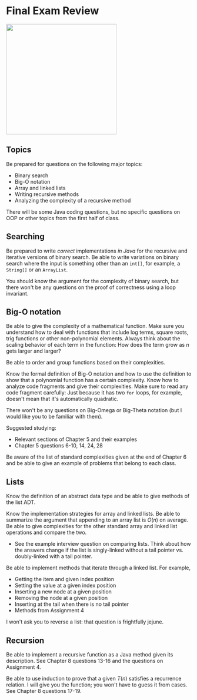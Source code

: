 # Final Exam Review

<img src="https://imgs.xkcd.com/comics/final_exam_2x.png" width="300px" />

## Topics

Be prepared for questions on the following major topics:

- Binary search
- Big-O notation
- Array and linked lists
- Writing recursive methods
- Analyzing the complexity of a recursive method

There will be some Java coding questions, but no specific questions on OOP or other topics from the first half of class.


## Searching

Be prepared to write *correct* implementations *in Java* for the recursive and iterative versions of binary search. Be able to write variations on binary search where the input is something other than an `int[]`, for example, a `String[]` or an `ArrayList`.

You should know the argument for the complexity of binary search, but there won't be any questions on the proof of correctness using a loop invariant.


## Big-O notation

Be able to give the complexity of a mathematical function. Make sure you understand how to deal with functions that include log terms, square roots, trig functions or other non-polynomial elements. Always think about the scaling behavior of each term in the function: How does the term grow as *n* gets larger and larger?

Be able to order and group functions based on their complexities.

Know the formal definition of Big-O notation and how to use the definition to show that a polynomial function has a certain complexity. Know how to analyze code fragments and give their complexities. Make sure to read any code fragment carefully: Just because it has two `for` loops, for example, doesn't mean that it's automatically quadratic.

There won't be any questions on Big-Omega or Big-Theta notation (but I would like you to be familiar with them).

Suggested studying:

- Relevant sections of Chapter 5 and their examples
- Chapter 5 questions 6-10, 14, 24, 28

Be aware of the list of standard complexities given at the end of Chapter 6 and be able to give an example of problems that belong to each class.


## Lists

Know the definition of an abstract data type and be able to give methods of the list ADT.

Know the implementation strategies for array and linked lists. Be able to summarize the argument that appending to an array list is *O*(*n*) on average.
Be able to give complexities for the other standard array and linked list operations and compare the two.

- See the example interview question on comparing lists. Think about how the answers change if the list is singly-linked without a tail pointer vs. doubly-linked with a tail pointer.

Be able to implement methods that iterate through a linked list. For example,

- Getting the item and given index position
- Setting the value at a given index position
- Inserting a new node at a given position
- Removing the node at a given position
- Inserting at the tail when there is no tail pointer
- Methods from Assignment 4

I won't ask you to reverse a list: that question is frightfully jejune.


## Recursion

Be able to implement a recursive function as a Java method given its description. See Chapter 8 questions 13-16 and the questions on Assignment 4.

Be able to use induction to prove that a given *T*(*n*)  satisfies a recurrence relation. I will give you the function; you won't have to guess it from cases. See Chapter 8 questions 17-19.
